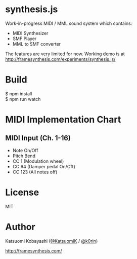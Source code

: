 # synthesis.js

Work-in-progress MIDI / MML sound system which contains:

- MIDI Synthesizer
- SMF Player
- MML to SMF converter

The features are very limited for now. Working demo is at http://framesynthesis.com/experiments/synthesis.js/

# Build

$ npm install  
$ npm run watch

# MIDI Implementation Chart

## MIDI Input (Ch. 1-16)

- Note On/Off
- Pitch Bend
- CC 1 (Modulation wheel)
- CC 64 (Damper pedal On/Off)
- CC 123 (All notes off)

# License

MIT

# Author

Katsuomi Kobayashi ([@KatsuomiK](https://twitter.com/KatsuomiK) / [@k0rin](https://twitter.com/k0rin))

http://framesynthesis.com/

